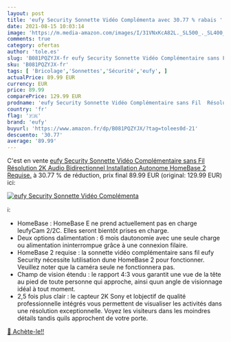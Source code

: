 ```yaml
---
layout: post
title: 'eufy Security Sonnette Vidéo Complémenta avec 30.77 % rabais '
date: 2021-08-15 10:03:14
image: 'https://m.media-amazon.com/images/I/31VNxKcA82L._SL500_._SL400_.jpg'
comments: true
category: ofertas
author: 'tole.es'
slug: 'B081PQZYJX-fr eufy Security Sonnette Vidéo Complémentaire sans Fil...'
sku: 'B081PQZYJX-fr'
tags: [ 'Bricolage','Sonnettes','Sécurité','eufy', ]
actualPrice: 89.99 EUR
currency: EUR
price: 89.99
comparePrice: 129.99 EUR
prodname: 'eufy Security Sonnette Vidéo Complémentaire sans Fil  Résolution 2K  Audio Bidirectionnel  Installation Autonome  HomeBase 2 Requise.'
country: 'fr'
flag: '🇫🇷'
brand: 'eufy'
buyurl: 'https://www.amazon.fr/dp/B081PQZYJX/?tag=tolees0d-21'
descuento: '30.77'
average: '89.99'
---
```


C'est en vente [eufy Security Sonnette Vidéo Complémentaire sans Fil  Résolution 2K  Audio Bidirectionnel  Installation Autonome  HomeBase 2 Requise.](https://www.amazon.fr/dp/B081PQZYJX/?tag=tolees0d-21)  à  30.77 % de réduction, prix final  89.99 EUR (original: 129.99 EUR) ici:

[![eufy Security Sonnette Vidéo Complémenta](https://m.media-amazon.com/images/I/31VNxKcA82L._SL500_._SL400_.jpg)](https://www.amazon.fr/dp/B081PQZYJX/?tag=tolees0d-21)

ℹ️:

- HomeBase : HomeBase E ne prend actuellement pas en charge leufyCam 2/2C. Elles seront bientôt prises en charge.
- Deux options dalimentation : 6 mois dautonomie avec une seule charge ou alimentation ininterrompue grâce à une connexion filaire.
- HomeBase 2 requise : la sonnette vidéo complémentaire sans fil eufy Security nécessite lutilisation dune HomeBase 2 pour fonctionner. Veuillez noter que la caméra seule ne fonctionnera pas.
- Champ de vision étendu : le rapport 4:3 vous garantit une vue de la tête au pied de toute personne qui approche, ainsi quun angle de visionnage idéal à tout moment.
- 2,5 fois plus clair : le capteur 2K Sony et lobjectif de qualité professionnelle intégrés vous permettent de visualiser les activités dans une résolution exceptionnelle. Voyez les visiteurs dans les moindres détails tandis quils approchent de votre porte.

[🛒 Achète-le!!](https://www.amazon.fr/dp/B081PQZYJX/?tag=tolees0d-21)

